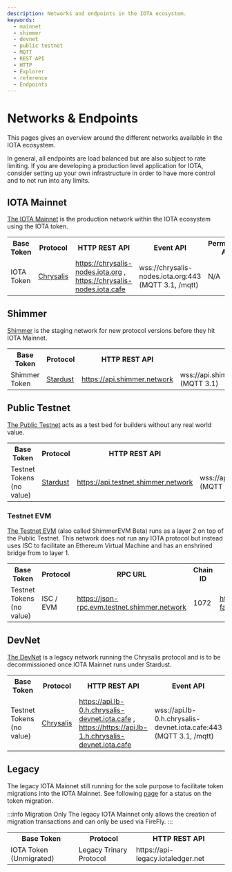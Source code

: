 ```yaml
---
description: Networks and endpoints in the IOTA ecosystem.
keywords:
  - mainnet
  - shimmer
  - devnet
  - public testnet
  - MQTT
  - REST API
  - HTTP
  - Explorer
  - reference
  - Endpoints
---
```


# Networks & Endpoints

This pages gives an overview around the different networks available in the IOTA ecosystem.

In general, all endpoints are load balanced but are also subject to rate limiting.
If you are developing a production level application for IOTA, consider setting up your own infrastructure in order to
have more control and to not run into any limits.

## IOTA Mainnet

[The IOTA Mainnet](https://explorer.iota.org/mainnet) is the production network within the IOTA ecosystem using the IOTA
token.

<table>
  <tbody>
    <tr>
      <th>Base Token</th>
      <th>Protocol</th>
      <th>HTTP REST API</th>
      <th>Event API</th>
      <th>Permanode API</th>
      <th>Faucet</th>
    </tr>
    <tr>
      <td>IOTA Token</td>
      <td><a href="/learn/chrysalis/introduction/">Chrysalis</a></td>
      <td>
          <a href="https://chrysalis-nodes.iota.org/api/v1/info">https://chrysalis-nodes.iota.org</a>
          , <a href="https://chrysalis-nodes.iota.cafe/api/v1/info">https://chrysalis-nodes.iota.cafe</a>
      </td>
      <td>
        wss://chrysalis-nodes.iota.org:443 (MQTT 3.1, /mqtt)
      </td>
      <td>N/A</td>
      <td>N/A</td>
    </tr>
  </tbody>
</table>

## Shimmer

[Shimmer](https://explorer.iota.org/shimmer) is the staging network for new protocol versions before they hit IOTA
Mainnet.

<table>
  <tbody>
    <tr>
      <th>Base Token</th>
      <th>Protocol</th>
      <th>HTTP REST API</th>
      <th>Event API</th>
      <th>Permanode API</th>
      <th>Faucet</th>
    </tr>
    <tr>
      <td>Shimmer Token</td>
      <td><a href="/learn/stardust/introduction/">Stardust</a></td>
      <td>
          <a href="https://api.shimmer.network/api/core/v2/info">https://api.shimmer.network</a>
      </td>
      <td>
          wss://api.shimmer.network:443/api/mqtt/v1 (MQTT 3.1)
      </td>
      <td>https://chronicle.shimmer.network</td>
      <td>N/A</td>
    </tr>
  </tbody>
</table>

## Public Testnet

[The Public Testnet](https://explorer.iota.org/testnet) acts as a test bed for builders without any real world value.

<table>
  <tbody>
    <tr>
      <th>Base Token</th>
      <th>Protocol</th>
      <th>HTTP REST API</th>
      <th>Event API</th>
      <th>Permanode API</th>
      <th>Faucet</th>
    </tr>
    <tr>
      <td>Testnet Tokens (no value)</td>
      <td><a href="/learn/stardust/introduction/">Stardust</a></td>
      <td>
        <a href="https://api.testnet.shimmer.network/api/core/v2/info">https://api.testnet.shimmer.network</a>
      </td>
      <td>
        wss://api.testnet.shimmer.network:443/api/mqtt/v1 (MQTT 3.1)
      </td>
      <td>https://chronicle.testnet.shimmer.network</td>
      <td>
        <a href="https://faucet.testnet.shimmer.network/api/info">https://faucet.testnet.shimmer.network</a>
      </td>
    </tr>
  </tbody>
</table>

### Testnet EVM

[The Testnet EVM](https://explorer.evm.testnet.shimmer.network/) (also called ShimmerEVM Beta) runs as a layer 2 on top
of the Public Testnet. This network does not run
any IOTA protocol but instead uses ISC to facilitate an Ethereum Virtual Machine and has an enshrined bridge from to
layer 1.

<table>
  <tbody>
    <tr>
      <th>Base Token</th>
      <th>Protocol</th>
      <th>RPC URL</th>
      <th>Chain ID</th>
      <th>Faucet</th>
    </tr>
    <tr>
      <td>Testnet Tokens (no value)</td>
      <td>ISC / EVM</td>
      <td>
        <a href="https://json-rpc.evm.testnet.shimmer.network">https://json-rpc.evm.testnet.shimmer.network</a>
      </td>
      <td>1072</td>
      <td><a href="https://evm-faucet.testnet.shimmer.network">https://evm-faucet.testnet.shimmer.network</a></td>
    </tr>
  </tbody>
</table>

## DevNet

[The DevNet](https://explorer.iota.org/legacy-mainnet) is a legacy network running the Chrysalis protocol and is to be
decommissioned once IOTA Mainnet runs under Stardust.

<table>
  <tbody>
    <tr>
      <th>Base Token</th>
      <th>Protocol</th>
      <th>HTTP REST API</th>
      <th>Event API</th>
      <th>Permanode API</th>
      <th>Faucet</th>
    </tr>
    <tr>
      <td>Testnet Tokens (no value)</td>
      <td><a href="/learn/chrysalis/introduction/">Chrysalis</a></td>
      <td>
        <a href="https://api.lb-0.h.chrysalis-devnet.iota.cafe/api/v1/info">https://api.lb-0.h.chrysalis-devnet.iota.cafe</a>
        , <a href="https://api.lb-1.h.chrysalis-devnet.iota.cafe/api/v1/info">https://https://api.lb-1.h.chrysalis-devnet.iota.cafe</a>
      </td>
      <td>wss://api.lb-0.h.chrysalis-devnet.iota.cafe:443 (MQTT 3.1, /mqtt)</td>
      <td>https://chronicle.testnet.shimmer.network</td>
      <td>
        <a href="https://faucet.testnet.shimmer.network/api/info">https://faucet.testnet.shimmer.network</a>
      </td>
    </tr>
  </tbody>
</table>

## Legacy

The legacy IOTA Mainnet still running for the sole purpose to facilitate token migrations into the IOTA Mainnet.
See following [page](https://chrysalis.iota.org/status) for a status on the token migration.

:::info Migration Only
The legacy IOTA Mainnet only allows the creation of migration transactions and can only be used via FireFly.
:::

<table>
  <tbody>
    <tr>
      <th>Base Token</th>
      <th>Protocol</th>
      <th>HTTP REST API</th>
    </tr>
    <tr>
      <td>IOTA Token (Unmigrated)</td>
      <td>Legacy Trinary Protocol</td>
      <td>https://api-legacy.iotaledger.net</td>
    </tr>
  </tbody>
</table>